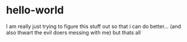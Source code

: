 # hello-world
I am really just trying to figure this stuff out so that i can do better... (and also thwart the evil doers messing with me) but thats all
